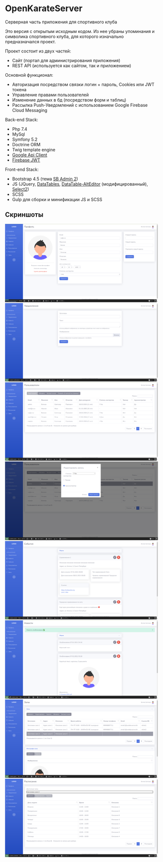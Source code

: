 # OpenKarateServer
Серверная часть приложения для спортивного клуба

Это версия с открытым исходным кодом. Из нее убраны упоминания и символика
спортивного клуба, для которого изначально предназначался проект.

Проект состоит из двух частей:
 - Сайт (портал для администрирования приложения)
 - REST API (используется как сайтом, так и приложением)

Основной функционал:
 - Авторизация посредством связки логин + пароль, Cookies или JWT токена
 - Управление правами пользователей
 - Изменение данных в бд (посредством форм и таблиц)
 - Рассылка Push-Уведомлений с использованием Google Firebase Cloud Messaging

Back-end Stack:
 - Php 7.4
 - MySql
 - Symfony 5.2
 - Doctrine ORM
 - Twig template engine
 - [Google Api Client](https://github.com/googleapis/google-api-php-client)
 - [Firebase JWT](https://github.com/firebase/php-jwt)


Front-end Stack:
 - Bootstrap 4.5 (тема [SB Admin 2](https://github.com/startbootstrap/startbootstrap-sb-admin-2))
 - JS (JQuery, [DataTables](https://www.datatables.net/), [DataTable-AltEditor](https://github.com/KasperOlesen/DataTable-AltEditor) (модифицированный), [Select2](https://select2.org/))
 - SCSS
 - Gulp для сборки и минификации JS и SCSS
 
## Скриншоты

<img src="screenshots/profile.png"/>
 
<img src="screenshots/admin_notifications.png"/>

<img src="screenshots/admin_users.png"/>

<img src="screenshots/admin_users_edit.png"/>

<img src="screenshots/admin_events.png"/>
 
<img src="screenshots/admin_news.png"/>

<img src="screenshots/admin_gyms.png"/>

<img src="screenshots/admin_schedule.png"/>

